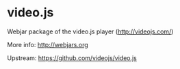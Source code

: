 # video.js
Webjar package of the video.js player (http://videojs.com/)

More info: http://webjars.org

Upstream: https://github.com/videojs/video.js
